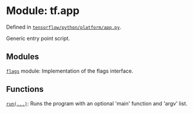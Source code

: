 <div itemscope itemtype="http://developers.google.com/ReferenceObject">
<meta itemprop="name" content="tf.app" />
</div>

# Module: tf.app



Defined in [`tensorflow/python/platform/app.py`](https://www.tensorflow.org/code/tensorflow/python/platform/app.py).

Generic entry point script.

## Modules

[`flags`](../tf/flags.md) module: Implementation of the flags interface.

## Functions

[`run(...)`](../tf/app/run.md): Runs the program with an optional 'main' function and 'argv' list.

